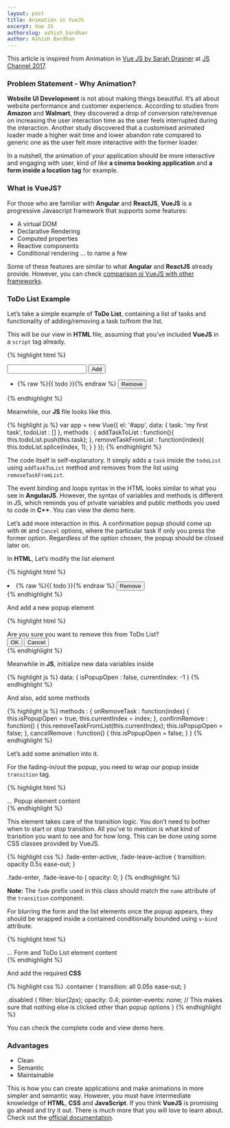 ```yaml
---
layout: post
title: Animation in VueJS
excerpt: Vue JS
authorslug: ashish_bardhan
author: Ashish Bardhan
---
```


This article is inspired from Animation in [Vue JS by Sarah Drasner](http://slides.com/sdrasner/animating-vue-keynote) at [JS Channel 2017](http://2017.jschannel.com/).

### Problem Statement - Why Animation?
**Website UI Development** is not about making things beautiful. It’s all about website performance and customer experience. According to studies from **Amazon** and **Walmart**, they discovered a drop of conversion rate/revenue on increasing the user interaction time as the user feels interrupted during the interaction. Another study discovered that a customised animated loader made a higher wait time and lower abandon rate compared to generic one as the user felt more interactive with the former loader.

In a nutshell, the animation of your application should be more interactive and engaging with user, kind of like **a cinema booking application** and **a form inside a location tag** for example.

### What is VueJS?
For those who are familiar with **Angular** and **ReactJS**, **VueJS** is a progressive Javascript framework that supports some features:

- A virtual DOM
- Declarative Rendering
- Computed properties
- Reactive components
- Conditional rendering … to name a few

Some of these features are similar to what **Angular** and **ReactJS** already provide. However, you can check [comparison oj VueJS with other frameworks](https://vuejs.org/v2/guide/comparison.html).

### ToDo List Example
Let’s take a simple example of **ToDo List**, containing a list of tasks and functionality of adding/removing a task to/from the list.

This will be our view in **HTML** file, assuming that you’ve included **VueJS** in a `script` tag already.

{% highlight html %}
<div id="app">
    <input type="text" v-model="task"/>
    <input type="button" value="Add" v-on:click="addTaskToList"/>
    <ul>
        <li v-for="(todo, index) in todoList">
            {% raw %}{{ todo }}{% endraw %}
            <input type="button" value="Remove" v-on:click="removeTaskFromList(index)"/>  
        </li>
    </ul>
</div>
{% endhighlight %}

Meanwhile, our **JS** file looks like this.

{% highlight js %}
var app = new Vue({
    el: '#app',
    data: {
        task: 'my first task',
        todoList : []
    },
    methods : {
        addTaskToList : function(){
            this.todoList.push(this.task);
        },
        removeTaskFromList : function(index){
            this.todoList.splice(index, 1);
        }
    }
});
{% endhighlight %}

The code itself is self-explanatory. It simply adds a `task` inside the `todoList` using `addTaskToList` method and removes from the list using `removeTaskFromList`.

The event binding and loops syntax in the HTML looks similar to what you see in **AngularJS**. However, the syntax of variables and methods is different in JS, which reminds you of private variables and public methods you used to code in **C++**. You can view the demo here.

Let’s add more interaction in this. A confirmation popup should come up with `OK` and `Cancel` options, where the particular task if only you press the former option. Regardless of the option chosen, the popup should be closed later on.

In **HTML**, Let’s modify the list element

{% highlight html %}
<li v-for="(todo, index) in todoList">
    {% raw %}{{ todo }}{% endraw %}
    <input type="button" value="Remove" v-on:click="onRemoveTask(index)"/>
</li>
{% endhighlight %}

And add a new popup element

{% highlight html %}
<div v-show="isPopupOpen">
    Are you sure you want to remove this from ToDo List?<br/>
    <input type="button" value="OK" v-on:click="confirmRemove()"/>
    <input type="button" value="Cancel" v-on:click="cancelRemove()"/>
</div>
{% endhighlight %}

Meanwhile in **JS**, initialize new data variables inside

{% highlight js %}
data: {
    isPopupOpen : false,
    currentIndex: -1
}
{% endhighlight %}

And also, add some methods

{% highlight js %}
methods : {
    onRemoveTask : function(index) {
        this.isPopupOpen = true;
        this.currentIndex = index;
    },
    confirmRemove : function() {
        this.removeTaskFromList(this.currentIndex);
        this.isPopupOpen = false;
    },
    cancelRemove : function() {
        this.isPopupOpen = false;
    }
}
{% endhighlight %}

Let’s add some animation into it.

For the fading-in/out the popup, you need to wrap our popup inside `transition` tag.

{% highlight html %}
<transition name="fade">
    <div v-show="isPopupOpen">
        … Popup element content
    </div>
</transition>
{% endhighlight %}

This element takes care of the transition logic. You don’t need to bother when to start or stop transition. All you’ve to mention is what kind of transition you want to see and for how long. This can be done using some CSS classes provided by VueJS.

{% highlight css %}
.fade-enter-active, .fade-leave-active {
    transition: opacity 0.5s ease-out;
}

.fade-enter, .fade-leave-to {
    opacity: 0;
}
{% endhighlight %}

**Note:** The `fade` prefix used in this class should match the `name` attribute of the `transition` component.

For blurring the form and the list elements once the popup appears, they should be wrapped inside a contained conditionally bounded using `v-bind` attribute.

{% highlight html %}
<div v-bind:class="[isPopupOpen ? 'disabled' : '', ‘container’]">
    … Form and ToDo List element content
</div>
{% endhighlight %}

And add the required **CSS**

{% highlight css %}
.container {
    transition: all 0.05s ease-out;
}

.disabled {
    filter: blur(2px);
    opacity: 0.4;
    pointer-events: none;  // This makes sure that nothing else is clicked other than popup options
}
{% endhighlight %}

You can check the complete code and view demo here.

### Advantages
- Clean 
- Semantic
- Maintainable

This is how you can create applications and make animations in more simpler and semantic way. However, you must have intermediate knowledge of **HTML**, **CSS** and **JavaScript**. If you think **VueJS** is promising go ahead and try it out. There is much more that you will love to learn about. Check out the [official documentation](https://vuejs.org/v2/guide/).